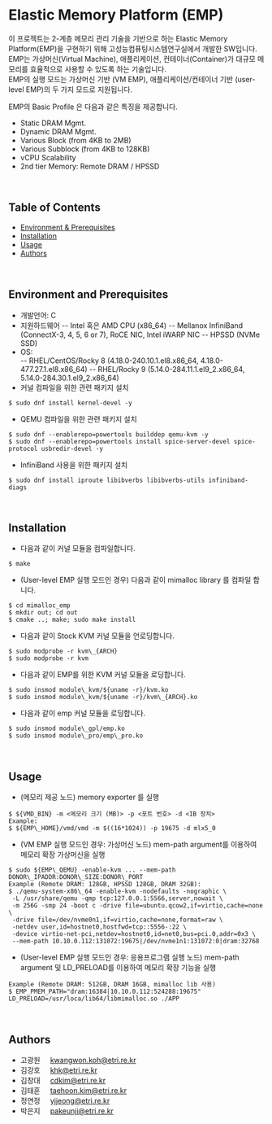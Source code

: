 # Elastic Memory Platform (EMP)

이 프로젝트는 2-계층 메모리 관리 기술을 기반으로 하는 Elastic Memory Platform(EMP)을 구현하기 위해 고성능컴퓨팅시스템연구실에서 개발한 SW입니다. \
EMP는 가상머신(Virtual Machine), 애플리케이션, 컨테이너(Container)가 대규모 메모리를 효율적으로 사용할 수 있도록 하는 기술입니다. \
EMP의 실행 모드는 가상머신 기반 (VM EMP), 애플리케이션/컨테이너 기반 (user-level EMP)의 두 가지 모드로 지원됩니다. 

EMP의 Basic Profile 은 다음과 같은 특징을 제공합니다.
- Static DRAM Mgmt.
- Dynamic DRAM Mgmt.
- Various Block (from 4KB to 2MB)
- Various Subblock (from 4KB to 128KB)
- vCPU Scalability
- 2nd tier Memory: Remote DRAM / HPSSD 
<br>

## Table of Contents
- [Environment & Prerequisites](#environment-and-prerequisites)
- [Installation](#installation)
- [Usage](#usage)
- [Authors](#authors)
<br>

## Environment and Prerequisites
- 개발언어:  C
- 지원하드웨어
-- Intel 혹은 AMD CPU (x86\_64)
-- Mellanox InfiniBand (ConnectX-3, 4, 5, 6 or 7), RoCE NIC, Intel iWARP NIC
-- HPSSD (NVMe SSD)
- OS:  
-- RHEL/CentOS/Rocky 8 (4.18.0-240.10.1.el8.x86\_64, 4.18.0-477.27.1.el8.x86\_64)
-- RHEL/Rocky 9 (5.14.0-284.11.1.el9\_2.x86\_64, 5.14.0-284.30.1.el9\_2.x86\_64)
- 커널 컴파일을 위한 관련 패키지 설치
```
$ sudo dnf install kernel-devel -y
```
- QEMU 컴파일을 위한 관련 패키지 설치
```
$ sudo dnf --enablerepo=powertools builddep qemu-kvm -y
$ sudo dnf --enablerepo=powertools install spice-server-devel spice-protocol usbredir-devel -y
```
- InfiniBand 사용을 위한 패키지 설치
```
$ sudo dnf install iproute libibverbs libibverbs-utils infiniband-diags
```
<br>

## Installation 
- 다음과 같이 커널 모듈을 컴파일합니다.
```
$ make
```

- (User-level EMP 실행 모드인 경우) 다음과 같이 mimalloc library 를 컴파일 합니다.
```
$ cd mimalloc_emp
$ mkdir out; cd out 
$ cmake ..; make; sudo make install
```

- 다음과 같이 Stock KVM 커널 모듈을 언로딩합니다. 
```
$ sudo modprobe -r kvm\_{ARCH}
$ sudo modprobe -r kvm
```

- 다음과 같이 EMP를 위한 KVM 커널 모듈을 로딩합니다. 
```
$ sudo insmod module\_kvm/${uname -r}/kvm.ko
$ sudo insmod module\_kvm/${uname -r}/kvm\_{ARCH}.ko
```

- 다음과 같이 emp 커널 모듈을 로딩합니다.
```
$ sudo insmod module\_gpl/emp.ko
$ sudo insmod module\_pro/emp\_pro.ko
```
<br>

## Usage 
- (메모리 제공 노드) memory exporter 를 실행
```
$ ${VMD_BIN} -m <메모리 크기 (MB)> -p <포트 번호> -d <IB 장치>
Example:
$ ${EMP\_HOME}/vmd/vmd -m $((16*1024)) -p 19675 -d mlx5_0
```

- (VM EMP 실행 모드인 경우: 가상머신 노드) mem-path argument를 이용하여 메모리 확장 가상머신을 실행 
```
$ sudo ${EMP\_QEMU} -enable-kvm ... --mem-path DONOR\_IPADDR:DONOR\_SIZE:DONOR\_PORT
Example (Remote DRAM: 128GB, HPSSD 128GB, DRAM 32GB):
$ ./qemu-system-x86\_64 -enable-kvm -nodefaults -nographic \
 -L /usr/share/qemu -qmp tcp:127.0.0.1:5566,server,nowait \
 -m 256G -smp 24 -boot c -drive file=ubuntu.qcow2,if=virtio,cache=none \
 -drive file=/dev/nvme0n1,if=virtio,cache=none,format=raw \
 -netdev user,id=hostnet0,hostfwd=tcp::5556-:22 \
 -device virtio-net-pci,netdev=hostnet0,id=net0,bus=pci.0,addr=0x3 \
 --mem-path 10.10.0.112:131072:19675|/dev/nvme1n1:131072:0|dram:32768
```

- (User-level EMP 실행 모드인 경우: 응용프로그램 실행 노드) mem-path argument 및 LD_PRELOAD를 이용하여 메모리 확장 기능을 실행 
```
Example (Remote DRAM: 512GB, DRAM 16GB, mimalloc lib 사용)
$ EMP_PMEM_PATH="dram:16384|10.10.0.112:524288:19675" LD_PRELOAD=/usr/loca/lib64/libmimalloc.so ./APP
```
<br>

## Authors
* 고광원 &nbsp;&nbsp;&nbsp; kwangwon.koh@etri.re.kr
* 김강호 &nbsp;&nbsp;&nbsp; khk@etri.re.kr
* 김창대 &nbsp;&nbsp;&nbsp; cdkim@etri.re.kr
* 김태훈 &nbsp;&nbsp;&nbsp; taehoon.kim@etri.re.kr
* 정연정 &nbsp;&nbsp;&nbsp; yjjeong@etri.re.kr
* 박은지 &nbsp;&nbsp;&nbsp; pakeunji@etri.re.kr
<br>
